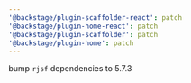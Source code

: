```yaml
---
'@backstage/plugin-scaffolder-react': patch
'@backstage/plugin-home-react': patch
'@backstage/plugin-scaffolder': patch
'@backstage/plugin-home': patch
---
```


bump `rjsf` dependencies to 5.7.3
